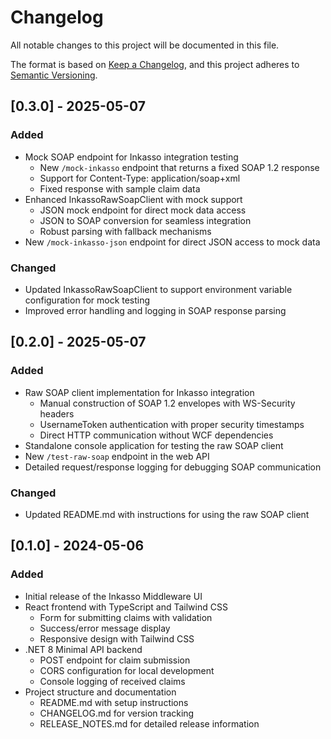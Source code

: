 # Changelog

All notable changes to this project will be documented in this file.

The format is based on [Keep a Changelog](https://keepachangelog.com/en/1.0.0/),
and this project adheres to [Semantic Versioning](https://semver.org/spec/v2.0.0.html).

## [0.3.0] - 2025-05-07

### Added
- Mock SOAP endpoint for Inkasso integration testing
  - New `/mock-inkasso` endpoint that returns a fixed SOAP 1.2 response
  - Support for Content-Type: application/soap+xml
  - Fixed response with sample claim data
- Enhanced InkassoRawSoapClient with mock support
  - JSON mock endpoint for direct mock data access
  - JSON to SOAP conversion for seamless integration
  - Robust parsing with fallback mechanisms
- New `/mock-inkasso-json` endpoint for direct JSON access to mock data

### Changed
- Updated InkassoRawSoapClient to support environment variable configuration for mock testing
- Improved error handling and logging in SOAP response parsing

## [0.2.0] - 2025-05-07

### Added
- Raw SOAP client implementation for Inkasso integration
  - Manual construction of SOAP 1.2 envelopes with WS-Security headers
  - UsernameToken authentication with proper security timestamps
  - Direct HTTP communication without WCF dependencies
- Standalone console application for testing the raw SOAP client
- New `/test-raw-soap` endpoint in the web API
- Detailed request/response logging for debugging SOAP communication

### Changed
- Updated README.md with instructions for using the raw SOAP client

## [0.1.0] - 2024-05-06

### Added
- Initial release of the Inkasso Middleware UI
- React frontend with TypeScript and Tailwind CSS
  - Form for submitting claims with validation
  - Success/error message display
  - Responsive design with Tailwind CSS
- .NET 8 Minimal API backend
  - POST endpoint for claim submission
  - CORS configuration for local development
  - Console logging of received claims
- Project structure and documentation
  - README.md with setup instructions
  - CHANGELOG.md for version tracking
  - RELEASE_NOTES.md for detailed release information

